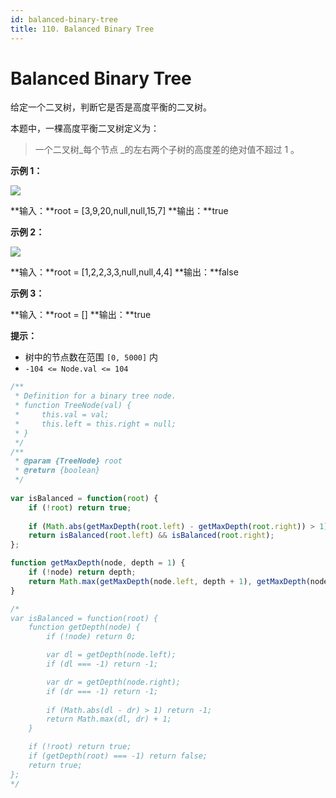 ```yaml
---
id: balanced-binary-tree
title: 110. Balanced Binary Tree
---
```


# Balanced Binary Tree

给定一个二叉树，判断它是否是高度平衡的二叉树。

本题中，一棵高度平衡二叉树定义为：

> 一个二叉树_每个节点 _的左右两个子树的高度差的绝对值不超过 1 。



**示例 1：**

![](https://assets.leetcode.com/uploads/2020/10/06/balance_1.jpg)

**输入：**root = \[3,9,20,null,null,15,7] **输出：**true

**示例 2：**

![](https://assets.leetcode.com/uploads/2020/10/06/balance_2.jpg)

**输入：**root = \[1,2,2,3,3,null,null,4,4] **输出：**false

**示例 3：**

**输入：**root = \[] **输出：**true



**提示：**

-   树中的节点数在范围 `[0, 5000]` 内
-   `-104 <= Node.val <= 104`



```javascript
/**
 * Definition for a binary tree node.
 * function TreeNode(val) {
 *     this.val = val;
 *     this.left = this.right = null;
 * }
 */
/**
 * @param {TreeNode} root
 * @return {boolean}
 */
 
var isBalanced = function(root) {
	if (!root) return true;
    
	if (Math.abs(getMaxDepth(root.left) - getMaxDepth(root.right)) > 1) return false;
	return isBalanced(root.left) && isBalanced(root.right);
};

function getMaxDepth(node, depth = 1) {
    if (!node) return depth;
    return Math.max(getMaxDepth(node.left, depth + 1), getMaxDepth(node.right, depth + 1));
}

/*
var isBalanced = function(root) {
	function getDepth(node) {
		if (!node) return 0;

		var dl = getDepth(node.left);
		if (dl === -1) return -1;

		var dr = getDepth(node.right);
		if (dr === -1) return -1;
		
		if (Math.abs(dl - dr) > 1) return -1;
		return Math.max(dl, dr) + 1;
	}

	if (!root) return true;
	if (getDepth(root) === -1) return false;
	return true;
};
*/
```